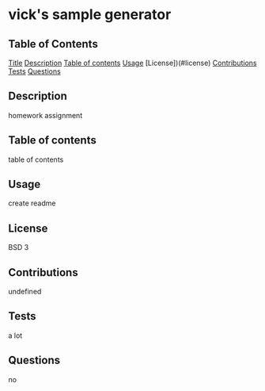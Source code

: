 # vick's sample generator

## Table of Contents

[Title](#title)
[Description](#description)
[Table of contents](#tableofcontents)
[Usage](#usage)
[License])(#license)
[Contributions](#contributions)
[Tests](#tests)
[Questions](#questions)

## Description
homework assignment

## Table of contents
table of contents

## Usage
create readme

## License
BSD 3

## Contributions
undefined

## Tests
a lot

## Questions
no


